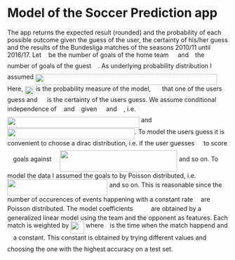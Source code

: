 # Model of the Soccer Prediction app
The app returns the expected result (rounded) and the probability of each possible outcome given the guess of the user, the certainty of his/her guess and the results of the Bundesliga matches of the seasons 2010/11 until 2016/17. Let <img src="https://rawgit.com/VincentStimper/Soccer-Prediction-Model/master/svgs/44bc9d542a92714cac84e01cbbb7fd61.svg?invert_in_darkmode" align=middle width=8.656725pt height=14.10255pt/> be the number of goals of the home team <img src="https://rawgit.com/VincentStimper/Soccer-Prediction-Model/master/svgs/7651ba0e8e29ee7537841a819041a172.svg?invert_in_darkmode" align=middle width=13.07658pt height=22.38192pt/> and <img src="https://rawgit.com/VincentStimper/Soccer-Prediction-Model/master/svgs/4bdc8d9bcfb35e1c9bfb51fc69687dfc.svg?invert_in_darkmode" align=middle width=7.0284885pt height=22.74591pt/> the number of goals of the guest <img src="https://rawgit.com/VincentStimper/Soccer-Prediction-Model/master/svgs/99fe4d8255dd7318412c8dbe107b71ce.svg?invert_in_darkmode" align=middle width=11.25465pt height=22.38192pt/>. As underlying probability distribution I assumed
<img src="https://rawgit.com/VincentStimper/Soccer-Prediction-Model/master/svgs/7ed02070034eca0635943dddb3fa9d4e.svg?invert_in_darkmode" align=middle width=413.818845pt height=24.56553pt/> Here, <img src="https://rawgit.com/VincentStimper/Soccer-Prediction-Model/master/svgs/2ef64c697e99180e2608a32c50efab8d.svg?invert_in_darkmode" align=middle width=21.27312pt height=22.38192pt/> is the probability measure of the model, <img src="https://rawgit.com/VincentStimper/Soccer-Prediction-Model/master/svgs/6fc16cb6c5b0ef4d46f024b56abfab6a.svg?invert_in_darkmode" align=middle width=17.7474pt height=22.38192pt/> that one of the users guess and <img src="https://rawgit.com/VincentStimper/Soccer-Prediction-Model/master/svgs/b96b689f8337de769135aa4f07d55c50.svg?invert_in_darkmode" align=middle width=14.06262pt height=14.10255pt/> is the certainty of the users guess. We assume conditional independence of <img src="https://rawgit.com/VincentStimper/Soccer-Prediction-Model/master/svgs/44bc9d542a92714cac84e01cbbb7fd61.svg?invert_in_darkmode" align=middle width=8.656725pt height=14.10255pt/> and <img src="https://rawgit.com/VincentStimper/Soccer-Prediction-Model/master/svgs/4bdc8d9bcfb35e1c9bfb51fc69687dfc.svg?invert_in_darkmode" align=middle width=7.0284885pt height=22.74591pt/> given <img src="https://rawgit.com/VincentStimper/Soccer-Prediction-Model/master/svgs/7651ba0e8e29ee7537841a819041a172.svg?invert_in_darkmode" align=middle width=13.07658pt height=22.38192pt/> and <img src="https://rawgit.com/VincentStimper/Soccer-Prediction-Model/master/svgs/99fe4d8255dd7318412c8dbe107b71ce.svg?invert_in_darkmode" align=middle width=11.25465pt height=22.38192pt/>, i.e. <img src="https://rawgit.com/VincentStimper/Soccer-Prediction-Model/master/svgs/b76a9062c98dc8c1d58bc9c55479b743.svg?invert_in_darkmode" align=middle width=301.057845pt height=24.56553pt/> and <img src="https://rawgit.com/VincentStimper/Soccer-Prediction-Model/master/svgs/95676fad9e478ec31ff5126c60c4842b.svg?invert_in_darkmode" align=middle width=290.440095pt height=24.56553pt/>.
To model the users guess it is convenient to choose a dirac distribution, i.e. if the user guesses <img src="https://rawgit.com/VincentStimper/Soccer-Prediction-Model/master/svgs/7651ba0e8e29ee7537841a819041a172.svg?invert_in_darkmode" align=middle width=13.07658pt height=22.38192pt/> to score <img src="https://rawgit.com/VincentStimper/Soccer-Prediction-Model/master/svgs/63bb9849783d01d91403bc9a5fea12a2.svg?invert_in_darkmode" align=middle width=9.041505pt height=22.74591pt/> goals against <img src="https://rawgit.com/VincentStimper/Soccer-Prediction-Model/master/svgs/99fe4d8255dd7318412c8dbe107b71ce.svg?invert_in_darkmode" align=middle width=11.25465pt height=22.38192pt/>
<img src="https://rawgit.com/VincentStimper/Soccer-Prediction-Model/master/svgs/9ba8ffccb10d57d043a649f4f3de1fcb.svg?invert_in_darkmode" align=middle width=267.7059pt height=49.13139pt/>
and so on.
To model the data I assumed the goals to by Poisson distributed, i.e. <img src="https://rawgit.com/VincentStimper/Soccer-Prediction-Model/master/svgs/1152af27c78e30cd1589a9655232966a.svg?invert_in_darkmode" align=middle width=228.472695pt height=36.93591pt/> and so on. This is reasonable since the number of occurences of events happening with a constant rate <img src="https://rawgit.com/VincentStimper/Soccer-Prediction-Model/master/svgs/07617f9d8fe48b4a7b3f523d6730eef0.svg?invert_in_darkmode" align=middle width=9.86799pt height=14.10255pt/> are Poisson distributed. The model coefficients <img src="https://rawgit.com/VincentStimper/Soccer-Prediction-Model/master/svgs/295a6a5911d5b6e9997be384a7ff05e4.svg?invert_in_darkmode" align=middle width=33.195195pt height=14.10255pt/> are obtained by a generalized linear model using the team and the opponent as features. Each match is weighted by <img src="https://rawgit.com/VincentStimper/Soccer-Prediction-Model/master/svgs/f3598c9e1381cc2ddc5c41650074edf7.svg?invert_in_darkmode" align=middle width=30.57615pt height=27.85299pt/> where <img src="https://rawgit.com/VincentStimper/Soccer-Prediction-Model/master/svgs/4f4f4e395762a3af4575de74c019ebb5.svg?invert_in_darkmode" align=middle width=5.913963pt height=20.1465pt/> is the time when the match happend and <img src="https://rawgit.com/VincentStimper/Soccer-Prediction-Model/master/svgs/fd8be73b54f5436a5cd2e73ba9b6bfa9.svg?invert_in_darkmode" align=middle width=9.553335pt height=22.74591pt/> a constant. This constant is obtained by trying different values and choosing the one with the highest accuracy on a test set.
